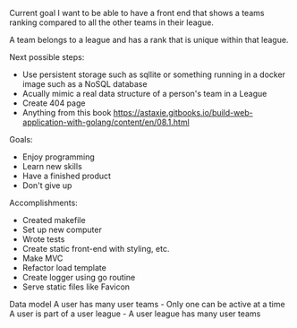 Current goal
I want to be able to have a front end that shows a teams ranking compared to all the other teams in their league.

A team belongs to a league and has a rank that is unique within that league.

Next possible steps:
- Use persistent storage such as sqllite or something running in a docker image such as a NoSQL database
- Acually mimic a real data structure of a person's team in a League
- Create 404 page
- Anything from this book https://astaxie.gitbooks.io/build-web-application-with-golang/content/en/08.1.html

Goals:
- Enjoy programming
- Learn new skills
- Have a finished product
- Don't give up

Accomplishments:
- Created makefile
- Set up new computer
- Wrote tests
- Create static front-end with styling, etc.
- Make MVC
- Refactor load template
- Create logger using go routine
- Serve static files like Favicon


Data model
A user has many user teams
    - Only one can be active at a time
A user is part of a user league
    - A user league has many user teams